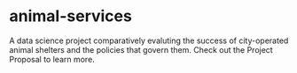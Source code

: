 # animal-services
A data science project comparatively evaluting the success of city-operated animal shelters and the policies that govern them.
Check out the Project Proposal to learn more.
